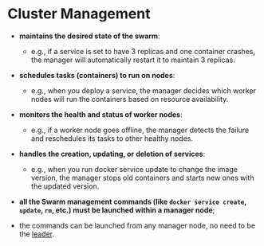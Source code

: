 # Cluster Management

- **maintains the desired state of the swarm**:
  - e.g., if a service is set to have 3 replicas and one container crashes, the manager will automatically restart it to maintain 3 replicas.
- **schedules tasks (containers) to run on nodes**:
  - e.g., when you deploy a service, the manager decides which worker nodes will run the containers based on resource availability.
- **monitors the health and status of worker nodes**:
  - e.g., if a worker node goes offline, the manager detects the failure and reschedules its tasks to other healthy nodes.


- **handles the creation, updating, or deletion of services**:
  - e.g., when you run docker service update to change the image version, the manager stops old containers and starts new ones with the updated version.
- **all the Swarm management commands (like `docker service create`, `update`, `rm`, etc.) must be launched within a manager node**;
- the commands can be launched from any manager node, no need to be the [leader](../raft-consensus/role/role.md).
